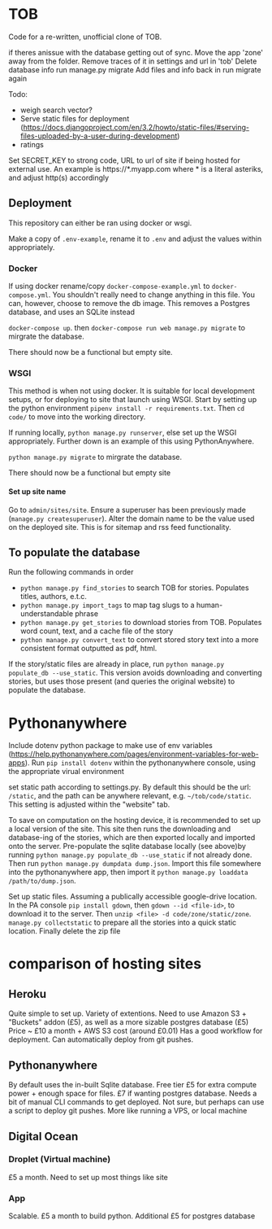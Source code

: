 # TOB

Code for a re-written, unofficial clone of TOB.

if theres anissue with the database getting out of sync.
Move the app 'zone' away from the folder.
Remove traces of it in settings and url in 'tob'
Delete database info
run manage.py migrate
Add files and info back in
run migrate again

Todo:
- weigh search vector?
- Serve static files for deployment (https://docs.djangoproject.com/en/3.2/howto/static-files/#serving-files-uploaded-by-a-user-during-development)
- ratings

Set SECRET_KEY to strong code, URL to url of site if being hosted for external use. An example is https://*.myapp.com where * is a literal asteriks, and adjust http(s) accordingly


## Deployment

This repository can either be ran using docker or wsgi.

Make a copy of `.env-example`, rename it to `.env` and adjust the values within appropriately.

### Docker

If using docker rename/copy `docker-compose-example.yml` to `docker-compose.yml`. You shouldn't really need to change anything in this file. You can, however, choose to remove the db image. This removes a Postgres database, and uses an SQLite instead

`docker-compose up`. then `docker-compose run web manage.py migrate` to mirgrate the database.

There should now be a functional but empty site.

### WSGI

This method is when not using docker. It is suitable for local development setups, or for deploying to site that launch using WSGI. Start by setting up the python environment `pipenv install -r requirements.txt`. Then `cd code/` to move into the working directory.

If running locally, `python manage.py runserver`, else set up the WSGI appropriately. Further down is an example of this using PythonAnywhere.

`python manage.py migrate` to mirgrate the database.

There should now be a functional but empty site

#### Set up site name

Go to `admin/sites/site`. Ensure a superuser has been previously made (`manage.py createsuperuser`). Alter the domain name to be the value used on the deployed site.
This is for sitemap and rss feed functionality.  

## To populate the database

Run the following commands in order

 - `python manage.py find_stories` to search TOB for stories. Populates titles, authors, e.t.c.
 - `python manage.py import_tags` to map tag slugs to a human-understandable phrase
 - `python manage.py get_stories` to download stories from TOB. Populates word count, text, and a cache file of the story
 - `python manage.py convert_text` to convert stored story text into a more consistent format outputted as pdf, html.

If the story/static files are already in place, run `python manage.py populate_db --use_static`. This version avoids downloading and converting stories, but uses those present (and queries the original website) to populate the database.

# Pythonanywhere

Include dotenv python package to make use of env variables (https://help.pythonanywhere.com/pages/environment-variables-for-web-apps). Run `pip install dotenv` within the pythonanywhere console, using the appropriate virual environment

set static path according to settings.py. By default this should be the url: `/static`, and the path can be anywhere relevant, e.g. `~/tob/code/static`. This setting is adjusted within the "website" tab.

To save on computation on the hosting device, it is recommended to set up a local version of the site. This site then runs the downloading and database-ing of the stories, which are then exported locally and imported onto the server.
Pre-populate the sqlite database locally (see above)by running `python manage.py populate_db --use_static` if not already done. Then run `python manage.py dumpdata dump.json`. Import this file somewhere into the pythonanywhere app, then import it `python manage.py loaddata /path/to/dump.json`.

Set up static files. Assuming a publically accessible google-drive location. In the PA console `pip install gdown`, then `gdown --id <file-id>`, to download it to the server. Then `unzip <file> -d code/zone/static/zone`. `manage.py collectstatic` to prepare all the stories into a quick static location. Finally delete the zip file

# comparison of hosting sites

## Heroku

Quite simple to set up. Variety of extentions. Need to use Amazon S3 + "Buckets" addon (£5), as well as a more sizable postgres database (£5)
Price ~ £10 a month + AWS S3 cost (around £0.01)
Has a good workflow for deployment. Can automatically deploy from git pushes.

## Pythonanywhere

By default uses the in-built Sqlite database. Free tier
£5 for extra compute power + enough space for files. £7 if wanting postgres database.
Needs a bit of manual CLI commands to get deployed. Not sure, but perhaps can use a script to deploy git pushes. More like running a VPS, or local machine

## Digital Ocean

### Droplet (Virtual machine)

£5 a month. Need to set up most things like site 

### App

Scalable. £5 a month to build python. Additional £5 for postgres database